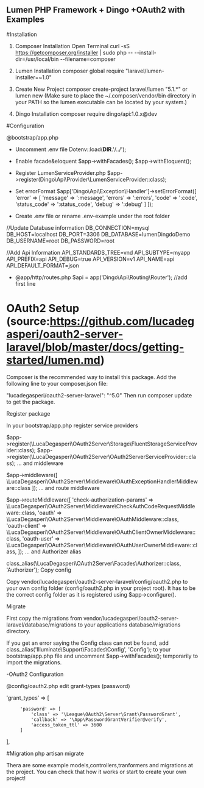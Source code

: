 ## Lumen PHP Framework + Dingo +OAuth2 with Examples

#Installation

1. Composer Installation
Open Terminal
curl -sS https://getcomposer.org/installer | sudo php -- --install-dir=/usr/local/bin --filename=composer

2. Lumen Installation
composer global require "laravel/lumen-installer=~1.0"

3. Create New Project
composer create-project laravel/lumen <projectname> "5.1.*"
or
lumen new <projectname> 
(Make sure to place the ~/.composer/vendor/bin directory in your PATH so the lumen executable can be located by your system.)
	
4. Dingo Installation
composer require dingo/api:1.0.x@dev


#Configuration

@bootstrap/app.php
- Uncomment .env file
Dotenv::load(__DIR__.'/../');

- Enable facade&eloquent
$app->withFacades();
$app->withEloquent();

- Register LumenServiceProvider.php
$app->register(Dingo\Api\Provider\LumenServiceProvider::class);


- Set errorFormat
$app['Dingo\Api\Exception\Handler']->setErrorFormat([
    'error' => [
        'message' => ':message',
        'errors' => ':errors',
        'code' => ':code',
        'status_code' => ':status_code',
        'debug' => ':debug'
    ]
]);

- Create .env file or rename .env-example under the root folder

//Update Database information
DB_CONNECTION=mysql
DB_HOST=localhost
DB_PORT=3306
DB_DATABASE=lumenDingdoDemo
DB_USERNAME=root
DB_PASSWORD=root


//Add Api Information
API_STANDARDS_TREE=vnd
API_SUBTYPE=myapp
API_PREFIX=api
API_DEBUG=true
API_VERSION=v1
API_NAME=api
API_DEFAULT_FORMAT=json

- @app/http/routes.php
$api = app('Dingo\Api\Routing\Router'); //add first line


# OAuth2 Setup (source:https://github.com/lucadegasperi/oauth2-server-laravel/blob/master/docs/getting-started/lumen.md)

Composer is the recommended way to install this package. Add the following line to your composer.json file:

"lucadegasperi/oauth2-server-laravel": "^5.0"
Then run composer update to get the package.

Register package

In your bootstrap/app.php register service providers

$app->register(\LucaDegasperi\OAuth2Server\Storage\FluentStorageServiceProvider::class);
$app->register(\LucaDegasperi\OAuth2Server\OAuth2ServerServiceProvider::class);
... and middleware

$app->middleware([
    \LucaDegasperi\OAuth2Server\Middleware\OAuthExceptionHandlerMiddleware::class
]);
... and route middleware

$app->routeMiddleware([
    'check-authorization-params' => \LucaDegasperi\OAuth2Server\Middleware\CheckAuthCodeRequestMiddleware::class,
    'oauth' => \LucaDegasperi\OAuth2Server\Middleware\OAuthMiddleware::class,
    'oauth-client' => \LucaDegasperi\OAuth2Server\Middleware\OAuthClientOwnerMiddleware::class,
    'oauth-user' => \LucaDegasperi\OAuth2Server\Middleware\OAuthUserOwnerMiddleware::class,
]);
... and Authorizer alias

class_alias(\LucaDegasperi\OAuth2Server\Facades\Authorizer::class, 'Authorizer');
Copy config

Copy vendor/lucadegasperi/oauth2-server-laravel/config/oauth2.php to your own config folder (config/oauth2.php in your project root). It has to be the correct config folder as it is registered using $app->configure().

Migrate

First copy the migrations from vendor/lucadegasperi/oauth2-server-laravel/database/migrations to your applications database/migrations directory.


If you get an error saying the Config class can not be found, add class_alias('Illuminate\Support\Facades\Config', 'Config'); to your bootstrap/app.php file and uncomment $app->withFacades(); temporarily to import the migrations.

-OAuth2 Configuration

 @config/oauth2.php edit grant-types (password)
 
 
 'grant_types' => [

         'password' => [
             'class' => '\League\OAuth2\Server\Grant\PasswordGrant',
             'callback' => '\App\PasswordGrantVerifier@verify',
             'access_token_ttl' => 3600
         ]
 ],
 

#Migration
php artisan migrate

Thera are some example models,controllers,tranformers and migrations at the project. You can check that how it works or start to create your own project!



 


